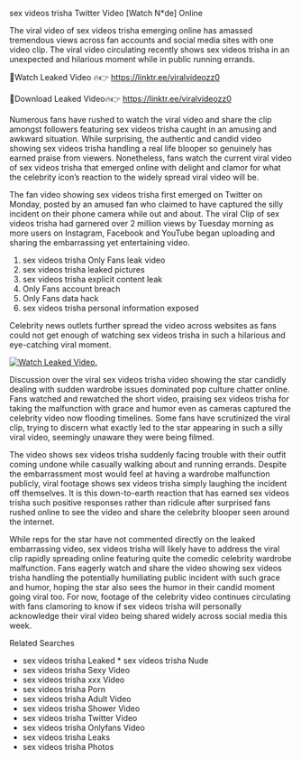 ﻿sex videos trisha Twitter Video [Watch N*de] Online

The viral video of ﻿sex videos trisha emerging online has amassed tremendous views across fan accounts and social media sites with one video clip. The viral video circulating recently shows ﻿sex videos trisha in an unexpected and hilarious moment while in public running errands. 

🔴Watch Leaked Video 🔥👉  https://linktr.ee/viralvideozz0 

🔴Download Leaked Video🔥👉  https://linktr.ee/viralvideozz0 

Numerous fans have rushed to watch the viral video and share the clip amongst followers featuring ﻿sex videos trisha caught in an amusing and awkward situation. While surprising, the authentic and candid video showing ﻿sex videos trisha handling a real life blooper so genuinely has earned praise from viewers. Nonetheless, fans watch the current viral video of ﻿sex videos trisha that emerged online with delight and clamor for what the celebrity icon’s reaction to the widely spread viral video will be.

The fan video showing ﻿sex videos trisha first emerged on Twitter on Monday, posted by an amused fan who claimed to have captured the silly incident on their phone camera while out and about. The viral Clip of ﻿sex videos trisha had garnered over 2 million views by Tuesday morning as more users on Instagram, Facebook and YouTube began uploading and sharing the embarrassing yet entertaining video. 

1. ﻿sex videos trisha Only Fans leak video
2. ﻿sex videos trisha leaked pictures
3. ﻿sex videos trisha explicit content leak
4. Only Fans account breach
5. Only Fans data hack
6. ﻿sex videos trisha personal information exposed

Celebrity news outlets further spread the video across websites as fans could not get enough of watching ﻿sex videos trisha in such a hilarious and eye-catching viral moment. 

[![Watch Leaked Video.](https://miro.medium.com/v2/resize:fit:828/format:webp/1*cilzJN44JGOrTw9NJCrNHA.gif "Watch Leaked Video")](https://linktr.ee/viralvideozz0)

Discussion over the viral ﻿sex videos trisha video showing the star candidly dealing with sudden wardrobe issues dominated pop culture chatter online. Fans watched and rewatched the short video, praising ﻿sex videos trisha for taking the malfunction with grace and humor even as cameras captured the celebrity video now flooding timelines. Some fans have scrutinized the viral clip, trying to discern what exactly led to the star appearing in such a silly viral video, seemingly unaware they were being filmed.

The video shows ﻿sex videos trisha suddenly facing trouble with their outfit coming undone while casually walking about and running errands. Despite the embarrassment most would feel at having a wardrobe malfunction publicly, viral footage shows ﻿sex videos trisha simply laughing the incident off themselves. It is this down-to-earth reaction that has earned ﻿sex videos trisha such positive responses rather than ridicule after surprised fans rushed online to see the video and share the celebrity blooper seen around the internet.  

While reps for the star have not commented directly on the leaked embarrassing video, ﻿sex videos trisha will likely have to address the viral clip rapidly spreading online featuring quite the comedic celebrity wardrobe malfunction. Fans eagerly watch and share the video showing ﻿sex videos trisha handling the potentially humiliating public incident with such grace and humor, hoping the star also sees the humor in their candid moment going viral too. For now, footage of the celebrity video continues circulating with fans clamoring to know if ﻿sex videos trisha will personally acknowledge their viral video being shared widely across social media this week.

Related Searches
* ﻿sex videos trisha Leaked
﻿* sex videos trisha Nude
* ﻿sex videos trisha Sexy Video
* ﻿sex videos trisha xxx Video
* ﻿sex videos trisha Porn
* ﻿sex videos trisha Adult Video
* ﻿sex videos trisha Shower Video
* ﻿sex videos trisha Twitter Video
* ﻿sex videos trisha Onlyfans Video
* ﻿sex videos trisha Leaks
* ﻿sex videos trisha Photos